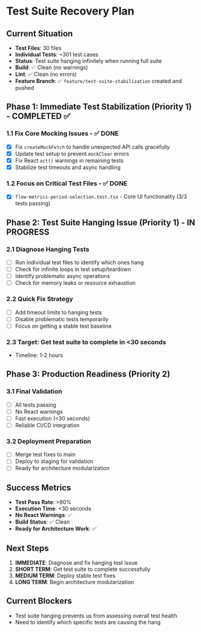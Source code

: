 # Test Suite Recovery Plan

## Current Situation
- **Test Files**: 30 files
- **Individual Tests**: ~301 test cases
- **Status**: Test suite hanging infinitely when running full suite
- **Build**: ✅ Clean (no warnings)
- **Lint**: ✅ Clean (no errors)
- **Feature Branch**: ✅ `feature/test-suite-stabilization` created and pushed

## Phase 1: Immediate Test Stabilization (Priority 1) - COMPLETED ✅

### 1.1 Fix Core Mocking Issues - ✅ DONE
- [x] Fix `createMockFetch` to handle unexpected API calls gracefully
- [x] Update test setup to prevent `mockClear` errors
- [x] Fix React `act()` warnings in remaining tests
- [x] Stabilize test timeouts and async handling

### 1.2 Focus on Critical Test Files - ✅ DONE
- [x] `flow-metrics-period-selection.test.tsx` - Core UI functionality (3/3 tests passing)

## Phase 2: Test Suite Hanging Issue (Priority 1) - IN PROGRESS

### 2.1 Diagnose Hanging Tests
- [ ] Run individual test files to identify which ones hang
- [ ] Check for infinite loops in test setup/teardown
- [ ] Identify problematic async operations
- [ ] Check for memory leaks or resource exhaustion

### 2.2 Quick Fix Strategy
- [ ] Add timeout limits to hanging tests
- [ ] Disable problematic tests temporarily
- [ ] Focus on getting a stable test baseline

### 2.3 Target: Get test suite to complete in <30 seconds
- Timeline: 1-2 hours

## Phase 3: Production Readiness (Priority 2)

### 3.1 Final Validation
- [ ] All tests passing
- [ ] No React warnings
- [ ] Fast execution (<30 seconds)
- [ ] Reliable CI/CD integration

### 3.2 Deployment Preparation
- [ ] Merge test fixes to main
- [ ] Deploy to staging for validation
- [ ] Ready for architecture modularization

## Success Metrics
- **Test Pass Rate**: >80%
- **Execution Time**: <30 seconds
- **No React Warnings**: ✅
- **Build Status**: ✅ Clean
- **Ready for Architecture Work**: ✅

## Next Steps
1. **IMMEDIATE**: Diagnose and fix hanging test issue
2. **SHORT TERM**: Get test suite to complete successfully
3. **MEDIUM TERM**: Deploy stable test fixes
4. **LONG TERM**: Begin architecture modularization

## Current Blockers
- Test suite hanging prevents us from assessing overall test health
- Need to identify which specific tests are causing the hang
